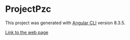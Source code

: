 # ProjectPzc

This project was generated with [Angular CLI](https://github.com/angular/angular-cli) version 8.3.5.

[Link to the web page](https://nelstein.github.io/project-pzc/)

